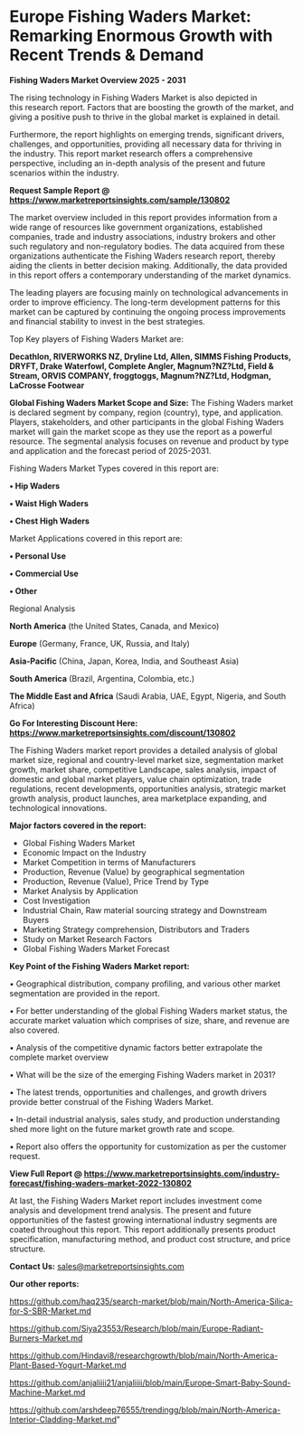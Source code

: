 # Europe Fishing Waders Market: Remarking Enormous Growth with Recent Trends & Demand

<Strong> Fishing Waders Market Overview 2025 - 2031</strong>

The rising technology in Fishing Waders Market is also depicted in this research report. Factors that are boosting the growth of the market, and giving a positive push to thrive in the global market is explained in detail.

Furthermore, the report highlights on emerging trends, significant drivers, challenges, and opportunities, providing all necessary data for thriving in the industry. This report market research offers a comprehensive perspective, including an in-depth analysis of the present and future scenarios within the industry.

<strong>Request Sample Report @ <a href=https://www.marketreportsinsights.com/sample/130802>https://www.marketreportsinsights.com/sample/130802</a></strong>

The market overview included in this report provides information from a wide range of resources like government organizations, established companies, trade and industry associations, industry brokers and other such regulatory and non-regulatory bodies. The data acquired from these organizations authenticate the Fishing Waders research report, thereby aiding the clients in better decision making. Additionally, the data provided in this report offers a contemporary understanding of the market dynamics.

The leading players are focusing mainly on technological advancements in order to improve efficiency. The long-term development patterns for this market can be captured by continuing the ongoing process improvements and financial stability to invest in the best strategies.

Top Key players of Fishing Waders Market are:

<strong>Decathlon, RIVERWORKS NZ, Dryline Ltd, Allen, SIMMS Fishing Products, DRYFT, Drake Waterfowl, Complete Angler, Magnum?NZ?Ltd, Field & Stream, ORVIS COMPANY, froggtoggs, Magnum?NZ?Ltd, Hodgman, LaCrosse Footwear</strong>

<strong><b>Global Fishing Waders Market Scope and Size:</b></strong>
The Fishing Waders market is declared segment by company, region (country), type, and application. Players, stakeholders, and other participants in the global Fishing Waders market will gain the market scope as they use the report as a powerful resource. The segmental analysis focuses on revenue and product by type and application and the forecast period of 2025-2031.

Fishing Waders Market Types covered in this report are:

<strong>• Hip Waders

• Waist High Waders

• Chest High Waders</strong>

Market Applications covered in this report are:

<strong>• Personal Use

• Commercial Use

• Other</strong> 

Regional Analysis

<strong>North America</strong> (the United States, Canada, and Mexico)

<strong>Europe</strong> (Germany, France, UK, Russia, and Italy)

<strong>Asia-Pacific</strong> (China, Japan, Korea, India, and Southeast Asia)

<strong>South America</strong> (Brazil, Argentina, Colombia, etc.)

<strong>The Middle East and Africa</strong> (Saudi Arabia, UAE, Egypt, Nigeria, and South Africa)

<strong>Go For Interesting Discount Here: <a href=https://www.marketreportsinsights.com/discount/130802>https://www.marketreportsinsights.com/discount/130802</a></strong>

The Fishing Waders market report provides a detailed analysis of global market size, regional and country-level market size, segmentation market growth, market share, competitive Landscape, sales analysis, impact of domestic and global market players, value chain optimization, trade regulations, recent developments, opportunities analysis, strategic market growth analysis, product launches, area marketplace expanding, and technological innovations.

<strong><b>Major factors covered in the report:</b></strong>
<ul>
  <li>Global Fishing Waders Market </li>
  <li>Economic Impact on the Industry</li>
  <li>Market Competition in terms of Manufacturers</li>
  <li>Production, Revenue (Value) by geographical segmentation</li>
  <li>Production, Revenue (Value), Price Trend by Type</li>
  <li>Market Analysis by Application</li>
  <li>Cost Investigation</li>
  <li>Industrial Chain, Raw material sourcing strategy and Downstream Buyers</li>
  <li>Marketing Strategy comprehension, Distributors and Traders</li>
  <li>Study on Market Research Factors</li>
  <li>Global Fishing Waders Market Forecast</li>
</ul>

<strong><b>Key Point of the Fishing Waders Market report:</b></strong>

• Geographical distribution, company profiling, and various other market segmentation are provided in the report.

• For better understanding of the global Fishing Waders market status, the accurate market valuation which comprises of size, share, and revenue are also covered.

• Analysis of the competitive dynamic factors better extrapolate the complete market overview

• What will be the size of the emerging Fishing Waders market in 2031?

• The latest trends, opportunities and challenges, and growth drivers provide better construal of the Fishing Waders Market.

• In-detail industrial analysis, sales study, and production understanding shed more light on the future market growth rate and scope.

• Report also offers the opportunity for customization as per the customer request.

<strong><b>View Full Report @ <a href=https://www.marketreportsinsights.com/industry-forecast/fishing-waders-market-2022-130802>https://www.marketreportsinsights.com/industry-forecast/fishing-waders-market-2022-130802</a></b></strong>


At last, the Fishing Waders Market report includes investment come analysis and development trend analysis. The present and future opportunities of the fastest growing international industry segments are coated throughout this report. This report additionally presents product specification, manufacturing method, and product cost structure, and price structure.

<strong>Contact Us:</strong>
sales@marketreportsinsights.com

<strong>Our other reports:</strong>

<a href=https://github.com/haq235/search-market/blob/main/North-America-Silica-for-S-SBR-Market.md>https://github.com/haq235/search-market/blob/main/North-America-Silica-for-S-SBR-Market.md</a>

<a href=https://github.com/Siya23553/Research/blob/main/Europe-Radiant-Burners-Market.md>https://github.com/Siya23553/Research/blob/main/Europe-Radiant-Burners-Market.md</a>

<a href=https://github.com/Hindavi8/researchgrowth/blob/main/North-America-Plant-Based-Yogurt-Market.md>https://github.com/Hindavi8/researchgrowth/blob/main/North-America-Plant-Based-Yogurt-Market.md</a>

<a href=https://github.com/anjaliiii21/anjaliiii/blob/main/Europe-Smart-Baby-Sound-Machine-Market.md>https://github.com/anjaliiii21/anjaliiii/blob/main/Europe-Smart-Baby-Sound-Machine-Market.md</a>

<a href=https://github.com/arshdeep76555/trendingg/blob/main/North-America-Interior-Cladding-Market.md>https://github.com/arshdeep76555/trendingg/blob/main/North-America-Interior-Cladding-Market.md</a>"
